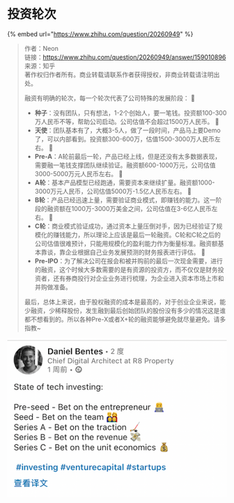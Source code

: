 # 投资轮次

{% embed url="https://www.zhihu.com/question/20260949" %}

> 作者：Neon  
> 链接：https://www.zhihu.com/question/20260949/answer/159010896  
> 来源：知乎  
> 著作权归作者所有。商业转载请联系作者获得授权，非商业转载请注明出处。  
>
>
> 融资有明确的轮次，每一个轮次代表了公司特殊的发展阶段： 
>
> * **种子**：没有团队，只有想法，1-2个创始人，要一笔钱。投资额100-300万人民币不等，帮助公司启动。公司估值不会超过1500万人民币。 
> * **天使**：团队基本有了，大概3-5人，做了一段时间，产品马上要Demo了，可以内部看到。投资额300-600万，估值1500-3000万人民币左右。 
> * **Pre-A**：A轮前最后一轮，产品已经上线，但是还没有太多数据表现，需要融一笔钱支撑团队继续验证。融资额600-1000万元，公司估值3000-5000万元人民币左右。 
> * **A轮**：基本产品模型已经跑通，需要资本来继续扩量。融资额1000-3000万元人民币，公司估值5000万-1.5亿人民币左右。 
> * **B轮**：产品已经迅速上量，需要验证商业模式，即赚钱的能力。这一阶段的融资额在1000万-3000万美金之间，公司估值在3-6亿人民币左右。 
> * **C轮**：商业模式验证成功，通过资本上量压倒对手，因为已经验证了规模化的赚钱能力，所以理论上应该是最后一轮融资。C轮和C轮之后的公司估值很难预计，只能用规模化的盈利能力作为衡量标准。融资额基本靠谈，靠企业根据自己业务发展预测的财务报表进行评估。 
> * **Pre-IPO**：为了解决公司在报会和被并购前的最后一次现金需要，进行的融资，这个时候大多数需要的是有资源的投资方，而不仅仅是财务投资者，还有券商投行对企业业务进行梳理，为企业进入资本市场上市和并购做准备。
>
> 最后，总体上来说，由于股权融资的成本是最高的，对于创业企业来说，能少融资，少稀释股份，发生融到最后创始团队的股份没有多少的情况这是谁都不想看到的。所以各种Pre-X或者X+轮的融资能够避免就尽量避免。请多指教~

![](../.gitbook/assets/image%20%2828%29.png)

